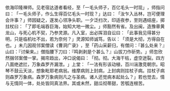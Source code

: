 依海印隆禅师。见老宿达道者看经，至「一毛头师子，百亿毛头一时现」​，师指问曰：​「一毛头师子，作么生得百亿毛头一时现？​」达曰：​「汝乍入丛林，岂可便理会许事？​」师因疑之，遂发心领净头职。一夕泛扫次，印适夜参，至则遇结座，掷拄杖曰：​「了即毛端吞巨海，始知大地一微尘。​」师豁然有省。及出闽，造豫章黄龙山，与死心机不契，乃参灵源。凡入室，出必挥泪自讼曰：​「此事我见得甚分明，只是临机吐不出，若为奈何？​」灵源知师诚笃，告以：​「须是大彻，方得自在也。​」未几因观邻案僧读《曹洞广录》​，至「药山采薪归，有僧问：『甚么处来？』山曰：『讨柴来。』僧指腰下刀曰：『鸣剥剥是个甚么？』山拔刀作斫势。​」师忽欣然捆邻案僧一掌。揭帘趋出，冲口说偈曰：​「彻。彻。大海干枯，虚空迸裂。四方八面绝遮拦，万象森罗齐漏泄。​」上堂：​「一法有形该动植，百川湍激竞朝宗。昭琴不鼓云天淡，想象毗耶老病翁。维摩病则上封病，上封病则拄杖子病。拄杖子病则森罗万象病。森罗万象病则凡之与圣病。诸人还觉病本起处么？​」若也觉去，情与无情同一体，处处皆同真法界。其或未然，甜瓜彻蒂甜，苦瓠连根苦。